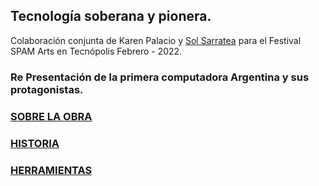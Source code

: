 ## Tecnología soberana y pionera.


Colaboración conjunta de Karen Palacio y [Sol Sarratea](https://solsarratea.world/) para el Festival SPAM Arts en Tecnópolis  Febrero - 2022.

### Re Presentación de la primera computadora Argentina y sus protagonistas.

### [SOBRE LA OBRA](sobre.md)

### [HISTORIA](historia.md)

### [HERRAMIENTAS](herramientas.md)




